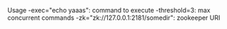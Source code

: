 Usage 
  -exec="echo yaaas": command to execute
  -threshold=3: max concurrent commands
  -zk="zk://127.0.0.1:2181/somedir": zookeeper URI
